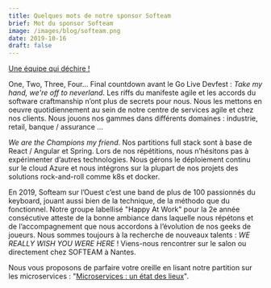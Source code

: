 ```yaml
---
title: Quelques mots de notre sponsor Softeam
brief: Mot du sponsor Softeam
image: /images/blog/softeam.png
date: 2019-10-16
draft: false
---
```


[Une équipe qui déchire !](https://www.softeamgroup.fr/wp-content/uploads/2019/09/Photo-DevFest_Site-Web.jpg)

One, Two, Three, Four… Final countdown avant le Go Live Devfest : _Take my hand, we're off to neverland_.
Les riffs du manifeste agile et les accords du software craftmanship n’ont plus de secrets pour nous.
Nous les mettons en oeuvre quotidiennement au sein de notre centre de services agile et chez nos clients.
Nous jouons nos gammes dans différents  domaines : industrie, retail, banque / assurance ...

_We are the Champions my friend_. Nos partitions full stack sont à base de React / Angular et Spring.
Lors de nos répétitions, nous n’hésitons pas à expérimenter d’autres technologies. Nous gérons le déploiement
continu sur le cloud Azure et nous intégrons sur la plupart de nos projets des solutions rock-and-roll
comme k8s et docker.

En 2019, Softeam sur l’Ouest c’est une band de plus de 100 passionnés du keyboard, jouant aussi bien
de la technique, de la méthodo que du fonctionnel. Notre groupe labellisé "Happy At Work" pour la 2e année
consécutive atteste de la bonne ambiance dans laquelle nous répétons et de l’accompagnement que nous
accordons à l’évolution de nos geeks de joueurs. Nous sommes toujours à la recherche de nouveaux
talents : _WE REALLY WISH YOU WERE HERE_ ! Viens-nous rencontrer sur le salon ou directement chez SOFTEAM à Nantes.  

Nous vous proposons de parfaire votre oreille en lisant notre partition sur les microservices : 
"[Microservices : un état des lieux](https://softeamgroup.github.io/microservices-state-of-play/)".